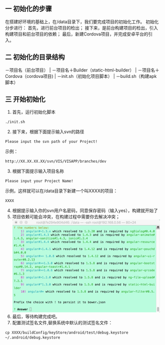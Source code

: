 ## 一 初始化的步骤
在搭建好环境的基础上，在/data目录下，我们要完成项目的初始化工作。
初始化分步进行：
首先，进行前台项目的检出；
接下来，是前台构建项目的检出，引入构建项目和前台项目的依赖；
最后，新建Cordova项目，并完成安卓平台的引入。

## 二 初始化的目录结构
－项目名（前台项目）
|
－项目名＋Builder（static-html-builder）
|
－项目名＋Cordova（cordova项目)
|
－init.sh（初始化项目脚本）
|
－build.sh（构建apk脚本）

## 三 开始初始化
1. 首先，运行初始化脚本
```
./init.sh
```
2. 接下来，根据下面提示输入svn的路径
```
Please input the svn path of your Project!
```
示例：
```
http://XX.XX.XX.XX/svn/VIS/VISAPP/branches/dev
```
3. 根据下面提示输入项目名称
```
Please input your Project Name!
```
示例，这样就可以在/data目录下新建一个叫XXXX的项目：
```
XXXX
```
4. 根据提示输入你的svn用户名密码，同意保存密码（输入yes），构建就开始了
5. 项目依赖可能会冲突，在构建过程中需要你去解决冲突；
![2-1.png](resources/2-1.png)
6. 最后，等待构建完成吧。
7. 配置测试签名文件,替换系统中默认的测试签名文件：
```
cp XXXX/buildConfig/keyStore/android/test/debug.keystore ~/.android/debug.keystore
```

